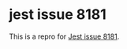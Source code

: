 # jest issue 8181

This is a repro for [Jest issue 8181](https://github.com/facebook/jest/issues/8181).
